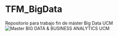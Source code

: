# TFM_BigData
Repositorio para trabajo fin de máster Big Data UCM
![Master BIG DATA & BUSINESS ANALYTICS UCM](Master_Logo.png)

